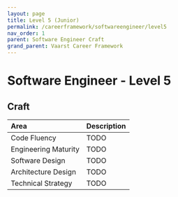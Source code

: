 ```yaml
---
layout: page
title: Level 5 (Junior)
permalink: /careerframework/softwareengineer/level5
nav_order: 1
parent: Software Engineer Craft
grand_parent: Vaarst Career Framework
---
```


# Software Engineer - Level 5

## Craft

|Area          | Description       |
|:-------------|:------------------|
| Code Fluency | TODO |
| Engineering Maturity | TODO |
| Software Design | TODO |
| Architecture Design | TODO |
| Technical Strategy | TODO |
